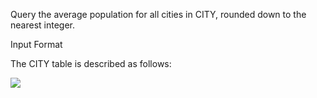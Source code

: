 Query the average population for all cities in CITY, rounded down to the nearest integer.

Input Format

The CITY table is described as follows:

![](https://s3.amazonaws.com/hr-challenge-images/8137/1449729804-f21d187d0f-CITY.jpg)
